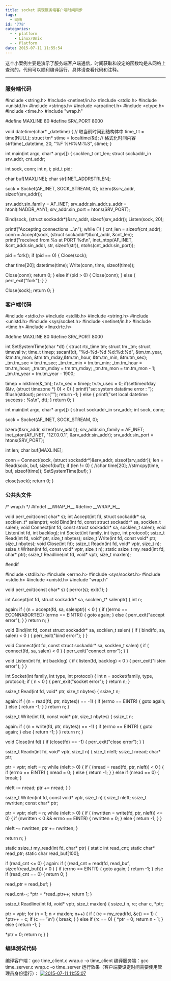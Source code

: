 ```yaml
---
title: socket 实现服务端客户端时间同步
tags:
  - 网络
id: '778'
categories:
  - - platform
    - Linux/Unix
  - - Platform
date: 2015-07-11 11:55:54
---
```


这个小案例主要是演示了服务端客户端通信，时间获取和设定的函数均是从网络上查询的，代码可以顺利编译运行，具体请查看代码和注释。
<!-- more -->
* * *

### 服务端代码

#include <string.h>
#include <netinet/in.h>
#include <stdio.h>
#include <unistd.h>
#include <strings.h>
#include <arpa/inet.h>
#include <ctype.h>
#include <time.h>
#include "wrap.h"

#define MAXLINE 80
#define SRV\_PORT 8000

void datetime(char\* \_datetime)
{
// 取当前时间到结构体中
time\_t t = time(NULL);
struct tm\* stime = localtime(&t);
// 格式化时间内容
strftime(\_datetime, 20, "%F %H:%M:%S", stime); 
}

int main(int argc, char\* argv\[\])
{
socklen\_t cnt\_len;
struct sockaddr\_in srv\_addr, cnt\_addr;

int sock, conn;
int n, i;
pid\_t pid;

char buf\[MAXLINE\];
char str\[INET\_ADDRSTRLEN\];

sock = Socket(AF\_INET, SOCK\_STREAM, 0);
bzero(&srv\_addr, sizeof(srv\_addr));

srv\_addr.sin\_family = AF\_INET;
srv\_addr.sin\_addr.s\_addr = htonl(INADDR\_ANY);
srv\_addr.sin\_port = htons(SRV\_PORT);

Bind(sock, (struct sockaddr\*)&srv\_addr, sizeof(srv\_addr));
Listen(sock, 20);

printf("Accepting connections ...\\n");
while (1)
{
cnt\_len = sizeof(cnt\_addr);
conn = Accept(sock, (struct sockaddr\*)&cnt\_addr, &cnt\_len);
printf("received from %s at PORT %d\\n", 
inet\_ntop(AF\_INET, &cnt\_addr.sin\_addr, str, sizeof(str)),
ntohs(cnt\_addr.sin\_port));

pid = fork();
if (pid == 0)
{
Close(sock);

char time\[20\];
datetime(time);
Write(conn, time, sizeof(time));

Close(conn);
return 0;
}
else if (pid > 0)
{
Close(conn);
}
else
{
perr\_exit("fork");
}
}

Close(sock);
return 0;
}

### 客户端代码

#include <stdio.h>
#include <stdlib.h>
#include <string.h>
#include <unistd.h>
#include <sys/socket.h>
#include <netinet/in.h>
#include <time.h>
#include <linux/rtc.h>

#define MAXLINE 80
#define SRV\_PORT 8000

int SetSystemTime(char \*dt)
{
struct rtc\_time tm;
struct tm \_tm;
struct timeval tv;
time\_t timep;
sscanf(dt, "%d-%d-%d %d:%d:%d", &tm.tm\_year,
&tm.tm\_mon, &tm.tm\_mday,&tm.tm\_hour,
&tm.tm\_min, &tm.tm\_sec);
\_tm.tm\_sec = tm.tm\_sec;
\_tm.tm\_min = tm.tm\_min;
\_tm.tm\_hour = tm.tm\_hour;
\_tm.tm\_mday = tm.tm\_mday;
\_tm.tm\_mon = tm.tm\_mon - 1;
\_tm.tm\_year = tm.tm\_year - 1900;

timep = mktime(&\_tm);
tv.tv\_sec = timep;
tv.tv\_usec = 0;
if(settimeofday (&tv, (struct timezone \*) 0) < 0)
{
printf("set system datatime error : ");
fflush(stdout);
perror("");
return -1;
}
else
{
printf("set local datetime success : %s\\n", dt);
}
return 0;
}

int main(int argc, char\* argv\[\])
{
struct sockaddr\_in srv\_addr;
int sock, conn;

sock = Socket(AF\_INET, SOCK\_STREAM, 0);

bzero(&srv\_addr, sizeof(srv\_addr));
srv\_addr.sin\_family = AF\_INET;
inet\_pton(AF\_INET, "127.0.0.1", &srv\_addr.sin\_addr);
srv\_addr.sin\_port = htons(SRV\_PORT);

int len;
char buf\[MAXLINE\];

conn = Connect(sock, (struct sockaddr\*)&srv\_addr, sizeof(srv\_addr));
len = Read(sock, buf, sizeof(buf));
if (len != 0)
{
//char time\[20\];
//strncpy(time, buf, sizeof(time));
SetSystemTime(buf);
}

close(sock);
return 0;
}

### 公共头文件

/\* wrap.h \*/
#ifndef \_\_WRAP\_H\_\_
#define \_\_WRAP\_H\_\_

void perr\_exit(const char\* s);
int Accept(int fd, struct sockaddr\* sa, socklen\_t\* salenptr);
void Bind(int fd, const struct sockaddr\* sa, socklen\_t salen);
void Connect(int fd, const struct sockaddr\* sa, socklen\_t salen);
void Listen(int fd, int backlog);
int Socket(int family, int type, int protocol);
ssize\_t Read(int fd, void\* ptr, size\_t nbytes);
ssize\_t Write(int fd, const void\* ptr, size\_t nbytes);
void Close(int fd);
ssize\_t Readn(int fd, void\* vptr, size\_t n);
ssize\_t Writen(int fd, const void\* vptr, size\_t n);
static ssize\_t my\_read(int fd, char\* ptr);
ssize\_t Readline(int fd, void\* vptr, size\_t maxlen);

#endif

#include <stdlib.h>
#include <errno.h>
#include <sys/socket.h>
#include <stdio.h>
#include <unistd.h>
#include "wrap.h"

void perr\_exit(const char\* s)
{
perror(s);
exit(1);
}

int Accept(int fd, struct sockaddr\* sa, socklen\_t\* salenptr)
{
int n;

again:
if ( (n = accept(fd, sa, salenptr)) < 0 )
{
if ((errno == ECONNABORTED)  (errno == EINTR))
{
goto again;
}
else
{
perr\_exit("accept error");
}
}
return n;
}

void Bind(int fd, const struct sockaddr\* sa, socklen\_t salen)
{
if ( bind(fd, sa, salen) < 0 )
{
perr\_exit("bind error");
}
}

void Connect(int fd, const struct sockaddr\* sa, socklen\_t salen)
{
if ( connect(fd, sa, salen) < 0 )
{
perr\_exit("connect error");
}
}

void Listen(int fd, int backlog)
{
if ( listen(fd, backlog) < 0 )
{
perr\_exit("listen error");
}
}

int Socket(int family, int type, int protocol)
{
int n = socket(family, type, protocol);
if ( n < 0 )
{
perr\_exit("socket error");
}
return n;
}

ssize\_t Read(int fd, void\* ptr, size\_t nbytes)
{
ssize\_t n;

again:
if ( (n = read(fd, ptr, nbytes)) == -1)
{
if (errno == EINTR)
{
goto again;
}
else
{
return -1;
}
}
return n;
}

ssize\_t Write(int fd, const void\* ptr, size\_t nbytes)
{
ssize\_t n;

again:
if ( (n = write(fd, ptr, nbytes)) == -1)
{
if (errno == EINTR)
{
goto again;
}
else
{
return -1;
}
}
return n;
}

void Close(int fd)
{
if (close(fd) == -1)
{
perr\_exit("close error");
}
}

ssize\_t Readn(int fd, void\* vptr, size\_t n)
{
size\_t nleft;
ssize\_t nread;
char\* ptr;

ptr = vptr;
nleft = n;
while (nleft > 0)
{
if ( (nread = read(fd, ptr, nleft)) < 0 )
{
if (errno == EINTR)
{
nread = 0;
}
else
{
return -1;
}
}
else if (nread == 0)
{
break;
}

nleft -= nread;
ptr += nread;
}
}

ssize\_t Writen(int fd, const void\* vptr, size\_t n)
{
size\_t nleft;
ssize\_t nwritten;
const char\* ptr;

ptr = vptr;
nleft = n;
while (nleft > 0)
{
if ( (nwritten = write(fd, ptr, nleft)) <= 0)
{
if (nwritten < 0 && errno == EINTR)
{
nwritten = 0;
}
else
{
return -1;
}
}

nleft -= nwritten;
ptr += nwritten;
}

return n;
}

static ssize\_t my\_read(int fd, char\* ptr)
{
static int read\_cnt;
static char\* read\_ptr;
static char read\_buf\[100\];

if (read\_cnt <= 0)
{
again:
if ( (read\_cnt = read(fd, read\_buf, sizeof(read\_buf))) < 0 )
{
if (errno == EINTR)
{
goto again;
}
return -1;
}
else if (read\_cnt == 0)
{
return 0;
}

read\_ptr = read\_buf;
}

read\_cnt--;
\*ptr = \*read\_ptr++;
return 1;
}

ssize\_t Readline(int fd, void\* vptr, size\_t maxlen)
{
ssize\_t n, rc;
char c, \*ptr;

ptr = vptr;
for (n = 1; n < maxlen; n++)
{
if ( (rc = my\_read(fd, &c)) == 1)
{
\*ptr++ = c;
if (c == '\\n')
{
break;
}
}
else if (rc == 0)
{
\*ptr = 0;
return n - 1;
}
else
{
return -1;
}

\*ptr = 0;
return n;
}
}

### 编译测试代码

编译客户端：gcc time\_client.c wrap.c -o time\_client 编译服务端：gcc time\_server.c wrap.c -o time\_server 运行效果（客户端要设定时间需要使用管理员身份运行）： [![2015-07-11 11:55:07](http://www.mycode.net.cn/wp-content/uploads/2015/07/2015-07-11-115507.png)](http://www.mycode.net.cn/wp-content/uploads/2015/07/2015-07-11-115507.png)